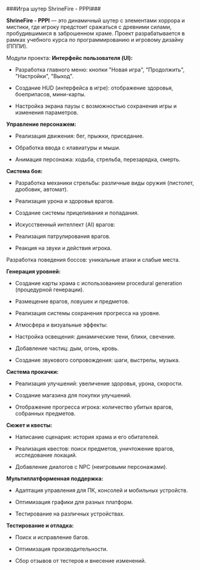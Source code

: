 ###Игра шутер ShrineFire - PPPI###

**ShrineFire - PPPI** — это динамичный шутер с элементами хоррора и мистики, где игроку предстоит сражаться с древними силами, пробудившимися в заброшенном храме. Проект разрабатывается в рамках учебного курса по программированию и игровому дизайну (ПППИ).

Модули проекта:
**Интерфейс пользователя (UI):**

+ Разработка главного меню: кнопки "Новая игра", "Продолжить", "Настройки", "Выход".

+ Создание HUD (интерфейса в игре): отображение здоровья, боеприпасов, мини-карты.

+ Настройка экрана паузы с возможностью сохранения игры и изменения параметров.

**Управление персонажем:**

+ Реализация движения: бег, прыжки, приседание.

+ Обработка ввода с клавиатуры и мыши.

+ Анимация персонажа: ходьба, стрельба, перезарядка, смерть.

**Система боя:**

+ Разработка механики стрельбы: различные виды оружия (пистолет, дробовик, автомат).

+ Реализация урона и здоровья врагов.

+ Создание системы прицеливания и попадания.

+ Искусственный интеллект (AI) врагов:

+ Реализация патрулирования врагов.

+ Реакция на звуки и действия игрока.

Разработка поведения боссов: уникальные атаки и слабые места.

**Генерация уровней:**

+ Создание карты храма с использованием procedural generation (процедурной генерации).

+ Размещение врагов, ловушек и предметов.

+ Реализация системы сохранения прогресса на уровне.

+ Атмосфера и визуальные эффекты:

+ Настройка освещения: динамические тени, блики, свечение.

+ Добавление частиц: дым, огонь, кровь.

+ Создание звукового сопровождения: шаги, выстрелы, музыка.

**Система прокачки:**

+ Реализация улучшений: увеличение здоровья, урона, скорости.

+ Создание магазина для покупки улучшений.

+ Отображение прогресса игрока: количество убитых врагов, собранных предметов.

**Сюжет и квесты:**

+ Написание сценария: история храма и его обитателей.

+ Реализация квестов: поиск предметов, уничтожение врагов, исследование локаций.

+ Добавление диалогов с NPC (неигровыми персонажами).

**Мультиплатформенная поддержка:**

+ Адаптация управления для ПК, консолей и мобильных устройств.

+ Оптимизация графики для разных платформ.

+ Тестирование на различных устройствах.

**Тестирование и отладка:**

+ Поиск и исправление багов.

+ Оптимизация производительности.

+ Сбор отзывов от тестеров и внесение изменений.
